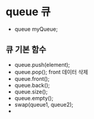 # queue 큐
- queue<int> myQueue;

## 큐 기본 함수
- queue.push(element);
- queue.pop(); front 데이터 삭제
- queue.front();
- queue.back();
- queue.size();
- queue.empty();
- swap(queue1, queue2);
- 